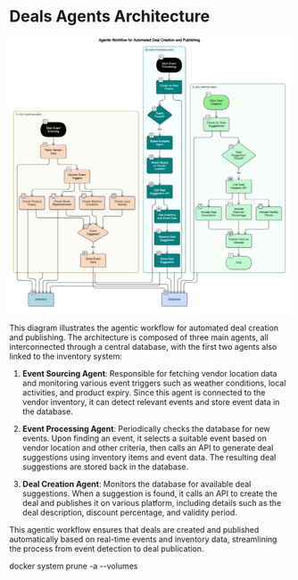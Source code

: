 # Deals Agents Architecture

![Agentic Workflow Architecture](./app_service/images/architecture.png)

This diagram illustrates the agentic workflow for automated deal creation and publishing. The architecture is composed of three main agents, all interconnected through a central database, with the first two agents also linked to the inventory system:

1. **Event Sourcing Agent**: Responsible for fetching vendor location data and monitoring various event triggers such as weather conditions, local activities, and product expiry. Since this agent is connected to the vendor inventory, it can detect relevant events and store event data in the database.

2. **Event Processing Agent**: Periodically checks the database for new events. Upon finding an event, it selects a suitable event based on vendor location and other criteria, then calls an API to generate deal suggestions using inventory items and event data. The resulting deal suggestions are stored back in the database.

3. **Deal Creation Agent**: Monitors the database for available deal suggestions. When a suggestion is found, it calls an API to create the deal and publishes it on various platform, including details such as the deal description, discount percentage, and validity period.

This agentic workflow ensures that deals are created and published automatically based on real-time events and inventory data, streamlining the process from event detection to deal publication.


docker system prune -a --volumes
